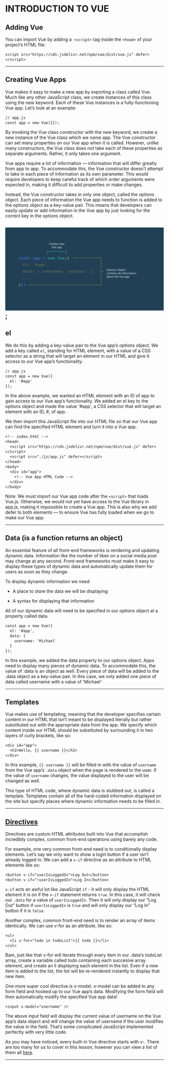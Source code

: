 # INTRODUCTION TO VUE
## Adding Vue
You can import Vue by adding a` <script>` tag inside the `<head>` of your project’s HTML file:

```
script src="https://cdn.jsdelivr.net/npm/vue/dist/vue.js" defer></script>
```
---

## Creating Vue Apps
Vue makes it easy to make a new app by exporting a class called Vue. Much like any other JavaScript class, we create instances of this class using the new keyword. Each of these Vue instances is a fully-functioning Vue app. Let’s look at an example:

```
// app.js
const app = new Vue({});
```

By invoking the Vue class constructor with the new keyword, we create a new instance of the Vue class which we name app. The Vue constructor can set many properties on our Vue app when it is called. However, unlike many constructors, the Vue class does not take each of these properties as separate arguments. Rather, it only takes one argument.

Vue apps require a lot of information — information that will differ greatly from app to app. To accommodate this, the Vue constructor doesn’t attempt to take in each piece of information as its own parameter. This would require developers to keep careful track of which order arguments were expected in, making it difficult to add properties or make changes.

Instead, the Vue constructor takes in only one object, called the options object. Each piece of information the Vue app needs to function is added to the options object as a key-value pair. This means that developers can easily update or add information in the Vue app by just looking for the correct key in the options object.

![](option-object-diagram.png);
---

## el
We do this by adding a key-value pair to the Vue app’s options object. We add a key called `el`, standing for HTML element, with a value of a CSS selector as a string that will target an element in our HTML and give it access to our Vue app’s functionality.

```
// app.js
const app = new Vue({
  el: '#app'
});
```

In the above example, we wanted an HTML element with an ID of app to gain access to our Vue app’s functionality. We added an el key to the options object and made the value '#app', a CSS selector that will target an element with an ID, #, of app.

We then import this JavaScript file into our HTML file so that our Vue app can find the specified HTML element and turn it into a Vue app.


```
<!-- index.html -->
<head>
  <script src="https://cdn.jsdelivr.net/npm/vue/dist/vue.js" defer></script>
  <script src="./js/app.js" defer></script>
</head>
<body>
  <div id="app">
    <!-- Vue App HTML Code -->
  </div>
</body>

```

Note: We must import our Vue app code after the `<script>` that loads Vue.js. Otherwise, we would not yet have access to the Vue library in app.js, making it impossible to create a Vue app. This is also why we add defer to both elements — to ensure Vue has fully loaded when we go to make our Vue app.

---
## Data (is a function returns an object)
An essential feature of all front-end frameworks is rendering and updating dynamic data. Information like the number of likes on a social media post may change at any second. Front-end frameworks must make it easy to display these types of dynamic data and automatically update them for users as soon as they change.

To display dynamic information we need:

 - A place to store the data we will be displaying

 - A syntax for displaying that information


All of our dynamic data will need to be specified in our options object at a property called data.

```
const app = new Vue({
  el: '#app',
  data: {
    username: 'Michael'
  }
});
```

In this example, we added the data property to our options object. Apps need to display many pieces of dynamic data. To accommodate this, the value of .data is an object as well. Every piece of data will be added to the .data object as a key-value pair. In this case, we only added one piece of data called username with a value of 'Michael'

---

## Templates
Vue makes use of templating, meaning that the developer specifies certain content in our HTML that isn’t meant to be displayed literally but rather substituted out with the appropriate data from the app. We specify which content inside our HTML should be substituted by surrounding it in two layers of curly brackets, like so:

```
<div id="app">
  <h2>Hello, {{ username }}</h2>
</div>
```

In this example, `{{ username }}` will be filled in with the value of `username` from the Vue app’s `.data` object when the page is rendered to the user. If the value of `username` changes, the value displayed to the user will be changed as well.


This type of HTML code, where dynamic data is stubbed out, is called a template. Templates contain all of the hard-coded information displayed on the site but specify places where dynamic information needs to be filled in.

---
## [Directives](https://vuejs.org/api/#Directives)
Directives are custom HTML attributes built into Vue that accomplish incredibly complex, common front-end operations using barely any code.

For example, one very common front-end need is to conditionally display elements. Let’s say we only want to show a login button if a user isn’t already logged in. We can add a `v-if` directive as an attribute to HTML elements like so:

```
<button v-if="userIsLoggedIn">Log Out</button>
<button v-if="!userIsLoggedIn">Log In</button>
```

`v-if` acts an awful lot like JavaScript `if` - it will only display the HTML element it is on if the `v-if` statement returns `true`. In this case, it will check our `.data` for a value of `userIsLoggedIn`. Then it will only display our “Log Out” button if `userIsLoggedIn` is `true` and will only display our “Log In” button if it is `false`.


Another complex, common front-end need is to render an array of items identically. We can use v-for as an attribute, like so:

```
<ul>
  <li v-for="todo in todoList">{{ todo }}</li>
</ul>
```
Bam, just like that v-for will iterate through every item in our .data‘s todoList array, create a variable called todo containing each succesive array element, and create an li displaying each element in the list. Even if a new item is added to the list, the list will be re-rendered instantly to display that new item.

One more super cool directive is v-model. v-model can be added to any form field and hooked up to our Vue app’s data. Modifying the form field will then automatically modify the specified Vue app data!

```
<input v-model="username" />
```

The above input field will display the current value of username on the Vue app’s data object and will change the value of username if the user modifies the value in the field. That’s some complicated JavaScript implemented perfectly with very little code.

As you may have noticed, every built-in Vue directive starts with v-. There are too many for us to cover in this lesson, however you can view a list of them all [here](https://vuejs.org/api/#Directives).

---